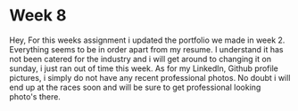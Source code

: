 # Week 8

Hey, For this weeks assignment i updated the portfolio we made in week 2. Everything seems to be in order apart from my resume. I understand it has not been catered for the industry and i will get around to changing it on sunday, i just ran out of time this week. As for my LinkedIn, Github profile pictures, i simply do not have any recent professional photos. No doubt i will end up at the races soon and will be sure to get professional looking photo's there.